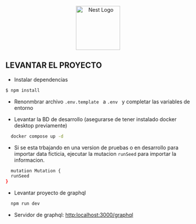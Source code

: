 <p align="center">
  <a href="http://nestjs.com/" target="blank"><img src="https://nestjs.com/img/logo-small.svg" width="120" alt="Nest Logo" /></a>
</p>

## LEVANTAR EL PROYECTO

- Instalar dependencias

```bash
$ npm install
```

- Renonmbrar archivo `.env.template ` a `.env ` y completar las variables de entorno

- Levantar la BD de desarrollo (asegurarse de tener instalado docker desktop previamente)

```bash
  docker compose up -d
```

- Si se esta trbajando en una version de pruebas o en desarrollo para importar data ficticia, ejecutar la mutacion `runSeed` para importar la informacion.

```bash
  mutation Mutation {
  runSeed
}
```

- Levantar proyecto de graphql

```bash
  npm run dev
```

- Servidor de graphql:
  [http:localhost:3000/graphql](http:localhost:3000/graphql)
